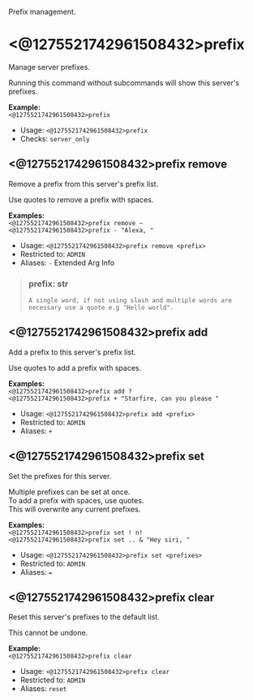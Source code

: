 Prefix management.

# <@1275521742961508432>prefix
Manage server prefixes.<br/>

Running this command without subcommands will show this server's prefixes.<br/>

**Example:**<br/>
`<@1275521742961508432>prefix`<br/>
 - Usage: `<@1275521742961508432>prefix`
 - Checks: `server_only`
## <@1275521742961508432>prefix remove
Remove a prefix from this server's prefix list.<br/>

Use quotes to remove a prefix with spaces.<br/>

**Examples:**<br/>
`<@1275521742961508432>prefix remove ~`<br/>
`<@1275521742961508432>prefix - "Alexa, "`<br/>
 - Usage: `<@1275521742961508432>prefix remove <prefix>`
 - Restricted to: `ADMIN`
 - Aliases: `-`
Extended Arg Info
> ### prefix: str
> ```
> A single word, if not using slash and multiple words are necessary use a quote e.g "Hello world".
> ```
## <@1275521742961508432>prefix add
Add a prefix to this server's prefix list.<br/>

Use quotes to add a prefix with spaces.<br/>

**Examples:**<br/>
`<@1275521742961508432>prefix add ?`<br/>
`<@1275521742961508432>prefix + "Starfire, can you please "`<br/>
 - Usage: `<@1275521742961508432>prefix add <prefix>`
 - Restricted to: `ADMIN`
 - Aliases: `+`
## <@1275521742961508432>prefix set
Set the prefixes for this server.<br/>

Multiple prefixes can be set at once.<br/>
To add a prefix with spaces, use quotes.<br/>
This will overwrite any current prefixes.<br/>

**Examples:**<br/>
`<@1275521742961508432>prefix set ! n!`<br/>
`<@1275521742961508432>prefix set .. & "Hey siri, "`<br/>
 - Usage: `<@1275521742961508432>prefix set <prefixes>`
 - Restricted to: `ADMIN`
 - Aliases: `=`
## <@1275521742961508432>prefix clear
Reset this server's prefixes to the default list.<br/>

This cannot be undone.<br/>

**Example:**<br/>
`<@1275521742961508432>prefix clear`<br/>
 - Usage: `<@1275521742961508432>prefix clear`
 - Restricted to: `ADMIN`
 - Aliases: `reset`
